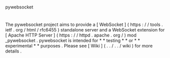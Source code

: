 #
pywebsocket
#
The
pywebsocket
project
aims
to
provide
a
[
WebSocket
]
(
https
:
/
/
tools
.
ietf
.
org
/
html
/
rfc6455
)
standalone
server
and
a
WebSocket
extension
for
[
Apache
HTTP
Server
]
(
https
:
/
/
httpd
.
apache
.
org
/
)
mod
\
_pywebsocket
.
pywebsocket
is
intended
for
*
*
testing
*
*
or
*
*
experimental
*
*
purposes
.
Please
see
[
Wiki
]
(
.
.
/
.
.
/
wiki
)
for
more
details
.
